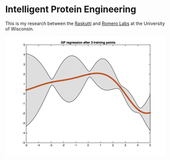 # Intelligent Protein Engineering

This is my research between the [Raskutti](http://pages.cs.wisc.edu/~raskutti/) and [Romero Labs](http://www.romerolab.org) at the University of Wisconsin.

![GP](GP.png)
